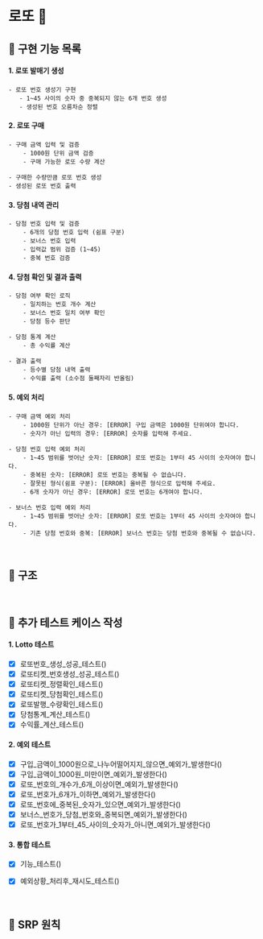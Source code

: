 # 로또 💸

## 💸 구현 기능 목록

#### 1. 로또 발매기 생성
 ```text
- 로또 번호 생성기 구현
    - 1~45 사이의 숫자 중 중복되지 않는 6개 번호 생성
    - 생성된 번호 오름차순 정렬
```

#### 2. 로또 구매

```text
- 구매 금액 입력 및 검증
    - 1000원 단위 금액 검증
    - 구매 가능한 로또 수량 계산
   
- 구매한 수량만큼 로또 번호 생성
- 생성된 로또 번호 출력
```

#### 3. 당첨 내역 관리

```text
- 당첨 번호 입력 및 검증
    - 6개의 당첨 번호 입력 (쉼표 구분)
    - 보너스 번호 입력
    - 입력값 범위 검증 (1~45)
    - 중복 번호 검증
```

#### 4. 당첨 확인 및 결과 출력

```text
- 당첨 여부 확인 로직
    - 일치하는 번호 개수 계산
    - 보너스 번호 일치 여부 확인
    - 당첨 등수 판단
    
- 당첨 통계 계산
    - 총 수익률 계산
    
- 결과 출력
    - 등수별 당첨 내역 출력
    - 수익률 출력 (소수점 둘째자리 반올림)
```
#### 5. 예외 처리

```text
- 구매 금액 예외 처리
    - 1000원 단위가 아닌 경우: [ERROR] 구입 금액은 1000원 단위여야 합니다.
    - 숫자가 아닌 입력의 경우: [ERROR] 숫자를 입력해 주세요.
    
- 당첨 번호 입력 예외 처리
    - 1~45 범위를 벗어난 숫자: [ERROR] 로또 번호는 1부터 45 사이의 숫자여야 합니다.
    - 중복된 숫자: [ERROR] 로또 번호는 중복될 수 없습니다.
    - 잘못된 형식(쉼표 구분): [ERROR] 올바른 형식으로 입력해 주세요.
    - 6개 숫자가 아닌 경우: [ERROR] 로또 번호는 6개여야 합니다.
    
- 보너스 번호 입력 예외 처리
    - 1~45 범위를 벗어난 숫자: [ERROR] 로또 번호는 1부터 45 사이의 숫자여야 합니다.
    - 기존 당첨 번호와 중복: [ERROR] 보너스 번호는 당첨 번호와 중복될 수 없습니다.
```

<br/>



## 💸 구조




<br/>

## 💸 추가 테스트 케이스 작성
#### 1. Lotto 테스트
- [X] 로또번호_생성_성공_테스트()
- [X] 로또티켓_번호생성_성공_테스트()
- [X] 로또티켓_정렬확인_테스트()
- [X] 로또티켓_당첨확인_테스트()
- [X] 로또발행_수량확인_테스트()
- [X] 당첨통계_계산_테스트()
- [X] 수익률_계산_테스트()

#### 2. 예외 테스트
- [X] 구입_금액이_1000원으로_나누어떨어지지_않으면_예외가_발생한다()
- [X] 구입_금액이_1000원_미만이면_예외가_발생한다()
- [X] 로또_번호의_개수가_6개_이상이면_예외가_발생한다()
- [X] 로또_번호가_6개가_이하면_예외가_발생한다()
- [X] 로또_번호에_중복된_숫자가_있으면_예외가_발생한다()
- [X] 보너스_번호가_당첨_번호와_중복되면_예외가_발생한다()
- [X] 로또_번호가_1부터_45_사이의_숫자가_아니면_예외가_발생한다()

#### 3. 통합 테스트
- [X] 기능_테스트()
- [X] 예외상황_처리후_재시도_테스트()


<br/>

## 💸 SRP 원칙

### 
